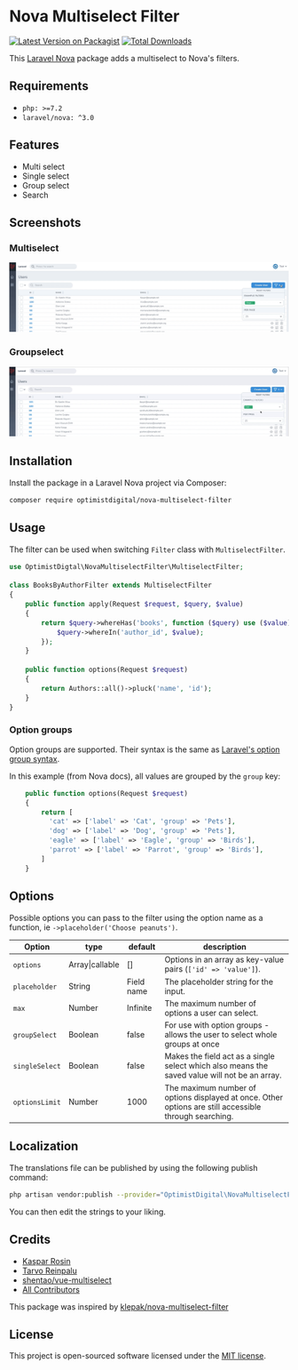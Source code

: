 # Nova Multiselect Filter

[![Latest Version on Packagist](https://img.shields.io/packagist/v/optimistdigital/nova-multiselect-filter.svg?style=flat-square)](https://packagist.org/packages/optimistdigital/nova-multiselect-filter)
[![Total Downloads](https://img.shields.io/packagist/dt/optimistdigital/nova-multiselect-filter.svg?style=flat-square)](https://packagist.org/packages/optimistdigital/nova-multiselect-filter)

This [Laravel Nova](https://nova.laravel.com) package adds a multiselect to Nova's filters.

## Requirements

- `php: >=7.2`
- `laravel/nova: ^3.0`

## Features

- Multi select
- Single select
- Group select
- Search

## Screenshots

### Multiselect

![Multiselect](docs/multiselect.gif)

### Groupselect

![Groupselect](docs/groupselect.gif)

## Installation

Install the package in a Laravel Nova project via Composer:

```bash
composer require optimistdigital/nova-multiselect-filter
```

## Usage

The filter can be used when switching `Filter` class with `MultiselectFilter`.

```php
use OptimistDigtal\NovaMultiselectFilter\MultiselectFilter;

class BooksByAuthorFilter extends MultiselectFilter
{
    public function apply(Request $request, $query, $value)
    {
        return $query->whereHas('books', function ($query) use ($value) {
            $query->whereIn('author_id', $value);
        });
    }

    public function options(Request $request)
    {
        return Authors::all()->pluck('name', 'id');
    }
}

```

### Option groups

Option groups are supported. Their syntax is the same as [Laravel's option group syntax](https://nova.laravel.com/docs/2.0/resources/fields.html#select-field).

In this example (from Nova docs), all values are grouped by the `group` key:

```php
    public function options(Request $request)
    {
        return [
          'cat' => ['label' => 'Cat', 'group' => 'Pets'],
          'dog' => ['label' => 'Dog', 'group' => 'Pets'],
          'eagle' => ['label' => 'Eagle', 'group' => 'Birds'],
          'parrot' => ['label' => 'Parrot', 'group' => 'Birds'],
        ]
    }
```

## Options

Possible options you can pass to the filter using the option name as a function, ie `->placeholder('Choose peanuts')`.

| Option         | type            | default    | description                                                                                            |
| -------------- | --------------- | ---------- | ------------------------------------------------------------------------------------------------------ |
| `options`      | Array\|callable | []         | Options in an array as key-value pairs (`['id' => 'value']`).                                          |
| `placeholder`  | String          | Field name | The placeholder string for the input.                                                                  |
| `max`          | Number          | Infinite   | The maximum number of options a user can select.                                                       |
| `groupSelect`  | Boolean         | false      | For use with option groups - allows the user to select whole groups at once                            |
| `singleSelect` | Boolean         | false      | Makes the field act as a single select which also means the saved value will not be an array.          |
| `optionsLimit` | Number          | 1000       | The maximum number of options displayed at once. Other options are still accessible through searching. |

## Localization

The translations file can be published by using the following publish command:

```bash
php artisan vendor:publish --provider="OptimistDigital\NovaMultiselectFilter\FieldServiceProvider" --tag="translations"
```

You can then edit the strings to your liking.

## Credits

- [Kaspar Rosin](https://github.com/kasparrosin)
- [Tarvo Reinpalu](https://github.com/Tarpsvo)
- [shentao/vue-multiselect](https://github.com/shentao/vue-multiselect)
- [All Contributors](https://github.com/optimistdigital/nova-multiselect-filter/graphs/contributors)

This package was inspired by [klepak/nova-multiselect-filter](https://github.com/klepak/nova-multiselect-filter)

## License

This project is open-sourced software licensed under the [MIT license](LICENSE.md).

